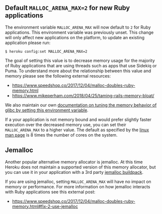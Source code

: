## Default `MALLOC_ARENA_MAX=2` for new Ruby applications

The environment variable `MALLOC_ARENA_MAX` will now default to `2` for Ruby applications. This environment variable was
previously unset. This change will only affect new applications on the platform, to update an existing application please
run:

```
$ heroku config:set MALLOC_ARENA_MAX=2
```

The goal of setting this value is to decrease memory usage for the majority of Ruby applications that are using threads
such as apps that use Sidekiq or Puma. To understand more about the relationship between this value and memory please see
the following external resources:

- https://www.speedshop.co/2017/12/04/malloc-doubles-ruby-memory.html
- https://www.mikeperham.com/2018/04/25/taming-rails-memory-bloat/

We also maintain our own [documentation on tuning the memory behavior of glibc by setting this environment variable](https://devcenter.heroku.com/articles/tuning-glibc-memory-behavior).

If a your application is not memory bound and would prefer slightly faster execution over the decreased memory use,
you can set their `MALLOC_ARENA_MAX` to a higher value. The default as specified by the [linux man page](http://man7.org/linux/man-pages/man3/mallopt.3.html)
is 8 times the number of cores on the system.

## Jemalloc

Another popular alternative memory allocator is jemalloc. At this time Heroku does not maintain a supported version of this memory allocator,
but you can use it in your application with a 3rd party [jemalloc buildpack](https://elements.heroku.com/buildpacks/mojodna/heroku-buildpack-jemalloc).

If you are using jemalloc, setting `MALLOC_ARENA_MAX` will have no impact on memory or performance. For more information on
how jemalloc interacts with Ruby applications see this external post:

- https://www.speedshop.co/2017/12/04/malloc-doubles-ruby-memory.html#fix-2-use-jemalloc
